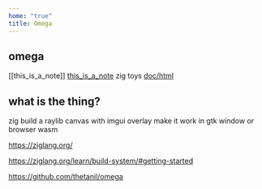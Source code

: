 ```yaml
---
home: "true"
title: Omega
---
```


## omega

[[this_is_a_note]]
[this_is_a_note](doc/this_is_a_note)
zig toys
[doc/html](doc/html)

## what is the thing?

zig build a raylib canvas with imgui overlay
make it work in gtk window or browser wasm

<https://ziglang.org/>

<https://ziglang.org/learn/build-system/#getting-started>

<https://github.com/thetanil/omega>
